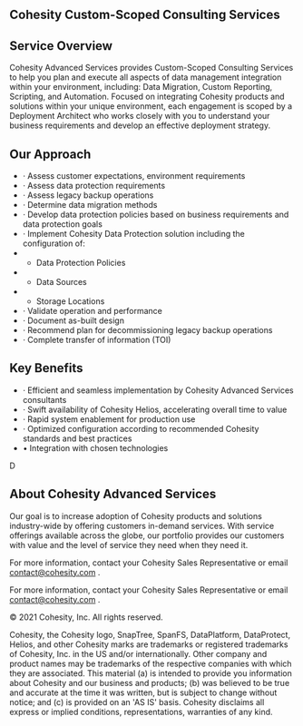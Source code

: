 <!-- image -->

## Cohesity Custom-Scoped Consulting Services

## Service Overview

Cohesity Advanced Services provides Custom-Scoped Consulting Services to help you plan and execute all aspects of data management integration within your environment, including: Data Migration, Custom Reporting, Scripting, and Automation. Focused on integrating Cohesity products and solutions within your unique environment, each engagement is scoped by a Deployment Architect who works closely with you to understand your business requirements and develop an effective deployment strategy.

## Our Approach

- · Assess customer expectations, environment requirements
- · Assess data protection requirements
- · Assess legacy backup operations
- · Determine data migration methods
- · Develop data protection policies based on business requirements and data protection goals
- · Implement Cohesity Data Protection solution including the configuration of:
- - Data Protection Policies
- - Data Sources
- - Storage Locations
- · Validate operation and performance
- · Document as-built design
- · Recommend plan for decommissioning legacy backup operations
- · Complete transfer of information (TOI)

<!-- image -->

## Key Benefits

- ·  Efficient and seamless implementation by Cohesity Advanced Services consultants
- ·  Swift availability of Cohesity Helios, accelerating overall time to value
- ·  Rapid system enablement for production use
- ·  Optimized configuration according to recommended Cohesity standards and best practices
- •  Integration with chosen technologies

D

## About Cohesity Advanced Services

Our goal is to increase adoption of Cohesity products and solutions industry-wide by offering customers in-demand services. With service offerings available across the globe, our portfolio provides our customers with value and the level of service they need when they need it.

For more information, contact your Cohesity Sales Representative or email contact@cohesity.com .

For more information, contact your Cohesity Sales Representative or email contact@cohesity.com .

<!-- image -->

© 2021 Cohesity, Inc. All rights reserved.

Cohesity, the Cohesity logo, SnapTree, SpanFS, DataPlatform, DataProtect, Helios, and other Cohesity marks are trademarks or registered trademarks of Cohesity, Inc. in the US and/or internationally. Other company and product names may be trademarks of the respective companies with which they are associated. This material (a) is intended to provide you information about Cohesity and our business and products; (b) was believed to be true and accurate at the time it was written, but is subject to change without notice; and (c) is provided on an 'AS IS' basis. Cohesity disclaims all express or implied conditions, representations, warranties of any kind.
